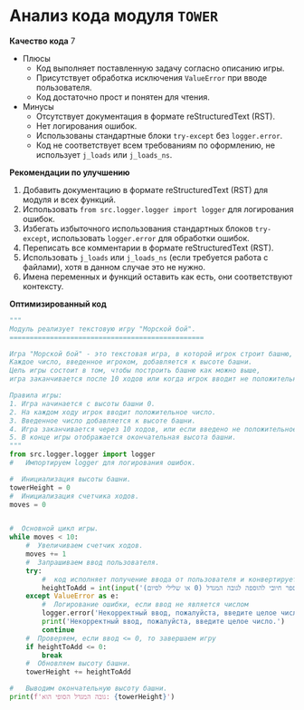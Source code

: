 # Анализ кода модуля `TOWER`

**Качество кода**
7
-  Плюсы
    - Код выполняет поставленную задачу согласно описанию игры.
    - Присутствует обработка исключения `ValueError` при вводе пользователя.
    - Код достаточно прост и понятен для чтения.
-  Минусы
    - Отсутствует документация в формате reStructuredText (RST).
    - Нет логирования ошибок.
    - Использованы стандартные блоки `try-except` без `logger.error`.
    - Код не соответствует всем требованиям по оформлению, не использует `j_loads` или `j_loads_ns`.

**Рекомендации по улучшению**
1.  Добавить документацию в формате reStructuredText (RST) для модуля и всех функций.
2.  Использовать `from src.logger.logger import logger` для логирования ошибок.
3.  Избегать избыточного использования стандартных блоков `try-except`, использовать `logger.error` для обработки ошибок.
4.  Переписать все комментарии в формате reStructuredText (RST).
5.  Использовать `j_loads` или `j_loads_ns` (если требуется работа с файлами), хотя в данном случае это не нужно.
6.  Имена переменных и функций оставить как есть, они соответствуют контексту.

**Оптимизированный код**
```python
"""
Модуль реализует текстовую игру "Морской бой".
================================================

Игра "Морской бой" - это текстовая игра, в которой игрок строит башню, вводя числа.
Каждое число, введенное игроком, добавляется к высоте башни.
Цель игры состоит в том, чтобы построить башню как можно выше,
игра заканчивается после 10 ходов или когда игрок вводит не положительное число.

Правила игры:
1. Игра начинается с высоты башни 0.
2. На каждом ходу игрок вводит положительное число.
3. Введенное число добавляется к высоте башни.
4. Игра заканчивается через 10 ходов, или если введено не положительное число.
5. В конце игры отображается окончательная высота башни.
"""
from src.logger.logger import logger
#   Импортируем logger для логирования ошибок.

#  Инициализация высоты башни.
towerHeight = 0
#  Инициализация счетчика ходов.
moves = 0


#  Основной цикл игры.
while moves < 10:
    #  Увеличиваем счетчик ходов.
    moves += 1
    #  Запрашиваем ввод пользователя.
    try:
        #  код исполняет получение ввода от пользователя и конвертирует в целое число
        heightToAdd = int(input('הזן מספר חיובי להוספה לגובה המגדל (0 או שלילי לסיום): '))
    except ValueError as e:
        #  Логирование ошибки, если ввод не является числом
        logger.error('Некорректный ввод, пожалуйста, введите целое число.', exc_info=True)
        print('Некорректный ввод, пожалуйста, введите целое число.')
        continue
    #  Проверяем, если ввод <= 0, то завершаем игру
    if heightToAdd <= 0:
        break
    #  Обновляем высоту башни.
    towerHeight += heightToAdd

#   Выводим окончательную высоту башни.
print(f'גובה המגדל הסופי הוא: {towerHeight}')

```